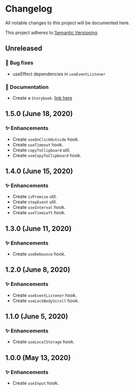 <!--
  When editing this file keep in mind to:
  * Prefer clear English sentences to short abbreviations.
  * Keep the sections sorted in the same order:
    1. 🚨 Breaking changes
    2. ✨ Enhancements
    3. 🐛 Bug fixes
    4. 📝 Documentation
  * Put all unreleased changes in the top level "Unreleased" section.
-->

# Changelog

All notable changes to this project will be documented here.

This project adheres to [Semantic Versioning](http://semver.org/spec/v2.0.0.html).

## Unreleased

### 🐛 Bug fixes

- useEffect dependencies in `useEventListener`

### 📝 Documentation

- Create a `Storybook`. [link here](https://ttrmz.github.io/react-utils)

## 1.5.0 (June 18, 2020)

### ✨ Enhancements

- Create `useOnClickOutside` hook.
- Create `useTimeout` hook.
- Create `copyToClipboard` util.
- Create `useCopyToClipboard` hook.

## 1.4.0 (June 15, 2020)

### ✨ Enhancements

- Create `isPromise` util.
- Create `stopEvent` util.
- Create `useInterval` hook.
- Create `useTimeLeft` hook.

## 1.3.0 (June 11, 2020)

### ✨ Enhancements

- Create `useDebounce` hook.

## 1.2.0 (June 8, 2020)

### ✨ Enhancements

- Create `useEventListener` hook.
- Create `useLockBodyScroll` hook.

## 1.1.0 (June 5, 2020)

### ✨ Enhancements

- Create `useLocalStorage` hook.

## 1.0.0 (May 13, 2020)

### ✨ Enhancements

- Create `useInput` hook.
